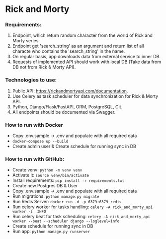 # Rick and Morty

### Requirements:

1. Endpoint, which return random character from the world of Rick and Morty 
   series
2. Endpoint get 'search_string' as an argument and return list of all characte 
   who contains the 'search_string' in the name.
3. On regular basis, app downloads data from external service to inner DB.
4. Requests of implemented API should work with local 
   DB (Take data from DB not from Rick & Morty API).

### Technologies to use:

1. Public API: https://rickandmortyapi.com/documentation.
2. Use Celery as task scheduler for data synchronization for Rick & Morty API.
3. Python, Django/Flask/FastAPI, ORM, PostgreSQL, Git.
4. All endpoints should be documented via Swagger. 


### How to run with Docker
- Copy .env.sample -> .env and populate with all required data
- `docker-compose up --build`
- Create admin user & Create schedule for running sync in DB

### How to run with GitHub:
- Create venv: `python -m venv venv`
- Activate it: `source venv/bin/activate`
- Install requirements: `pip install -r requirements.txt`
- Create new Postgres DB & User
- Copy .env.sample -> .env and populate with all required data
- Run migrations: `python manage.py migrate`
- Run Redis Server: `docker run -d -p 6379:6379 redis`
- Run celery worker for tasks handling: `celery -A rick_and_morty_api worker -l 
INFO`
- Run celery beat for task scheduling: `celery -A rick_and_morty_api worker --beat --scheduler django --loglevel=info`
- Create schedule for running sync in DB
- Run app: `python manage.py runserver`
